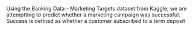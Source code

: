 Using the Banking Data - Marketing Targets dataset from Kaggle, we are attemptting to predict whether a marketing campaign was successful. Success is defined as whether a customer subscribed to a term deposit
